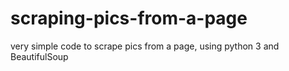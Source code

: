 # scraping-pics-from-a-page
very simple code to scrape pics from a page, using python 3 and BeautifulSoup
